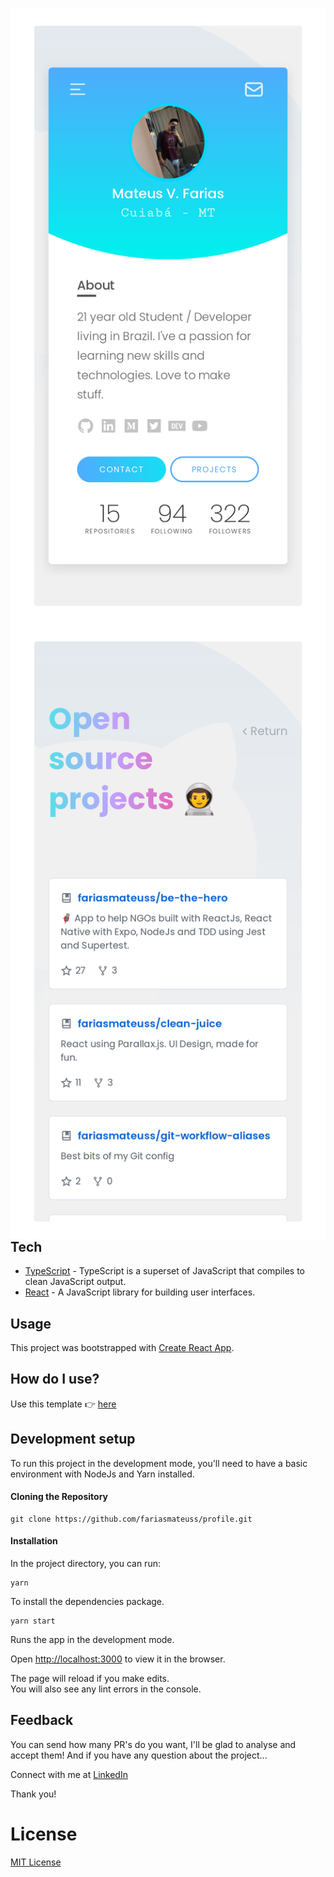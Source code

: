 <p>
  <a aria-label="Hosting with Vercel" href="https://fariasmateuss.vercel.app/">
    <img src="docs/resources/card.png" align="left" />
    <img src="docs/resources/repositories.png" align="right" />
  </a>
</p>

## Tech

- [TypeScript](https://github.com/microsoft/TypeScript) - TypeScript is a superset of JavaScript that compiles to clean JavaScript output.
- [React](https://reactjs.org) - A JavaScript library for building user interfaces.

## Usage

This project was bootstrapped with [Create React App](https://create-react-app.dev/docs/getting-started/#creating-a-typescript-app).

## How do I use?

Use this template 👉️ [here](https://github.com/fariasmateuss/github-profile-concept/generate)

## Development setup

To run this project in the development mode, you'll need to have a basic environment with NodeJs and Yarn installed.

#### Cloning the Repository

```
git clone https://github.com/fariasmateuss/profile.git
```

#### Installation

In the project directory, you can run:

```
yarn
```

To install the dependencies package.

```
yarn start
```

Runs the app in the development mode.

Open [http://localhost:3000](http://localhost:3000) to view it in the browser.

The page will reload if you make edits.<br>
You will also see any lint errors in the console.

## Feedback

You can send how many PR's do you want, I'll be glad to analyse and accept them! And if you have any question about the project...

Connect with me at [LinkedIn](https://www.linkedin.com/in/fariasmateuss/)

Thank you!

# License

[MIT License](/LICENSE)
